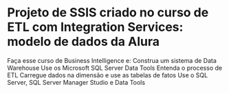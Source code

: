 # Projeto de SSIS criado no curso de ETL com Integration Services: modelo de dados da Alura

Faça esse curso de Business Intelligence e:
Construa um sistema de Data Warehouse
Use os Microsoft SQL Server Data Tools
Entenda o processo de ETL
Carregue dados na dimensão e use as tabelas de fatos
Use o SQL Server, SQL Server Manager Studio e Data Tools
